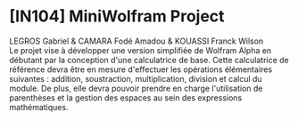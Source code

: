 # [IN104] MiniWolfram Project
LEGROS Gabriel & CAMARA Fodé Amadou & KOUASSI Franck Wilson  
Le projet vise à développer une version simplifiée de Wolfram Alpha en débutant par la conception d'une calculatrice de base. Cette calculatrice de référence devra être en mesure d'effectuer les opérations élémentaires suivantes : addition, soustraction, multiplication, division et calcul du module. De plus, elle devra pouvoir prendre en charge l'utilisation de parenthèses et la gestion des espaces au sein des expressions mathématiques.

